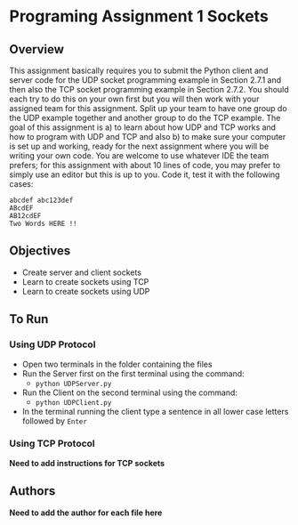 # Programing Assignment 1 Sockets
## Overview
This assignment basically requires you to submit the Python client and server code for the UDP socket programming example in Section 2.7.1 and then also the TCP socket programming example in Section 2.7.2. You should each try to do this on your own first but you will then work with your assigned team for this assignment. Split up your team to have one group do the UDP example together and another group to do the TCP example. The goal of this assignment is a) to learn about how UDP and TCP works and how to program with UDP and TCP and also b) to make sure your computer is set up and working, ready for the next assignment where you will be writing your own code. You are welcome to use whatever IDE the team prefers; for this assignment with about 10 lines of code, you may prefer to simply use an editor but this is up to you. Code it, test it with the following cases:
```
abcdef abc123def
ABcdEF
AB12cdEF
Two Words HERE !!
```
## Objectives
* Create server and client sockets
* Learn to create sockets using TCP
* Learn to create sockets using UDP

## To Run
### Using UDP Protocol
* Open two terminals in the folder containing the files
* Run the Server first on the first terminal using the command:
    * `python UDPServer.py`
* Run the Client on the second terminal using the command: 
    * `python UDPClient.py`
* In the terminal running the client type a sentence in all lower case letters followed by `Enter`
### Using TCP Protocol
**Need to add instructions for TCP sockets**

## Authors
**Need to add the author for each file here**
